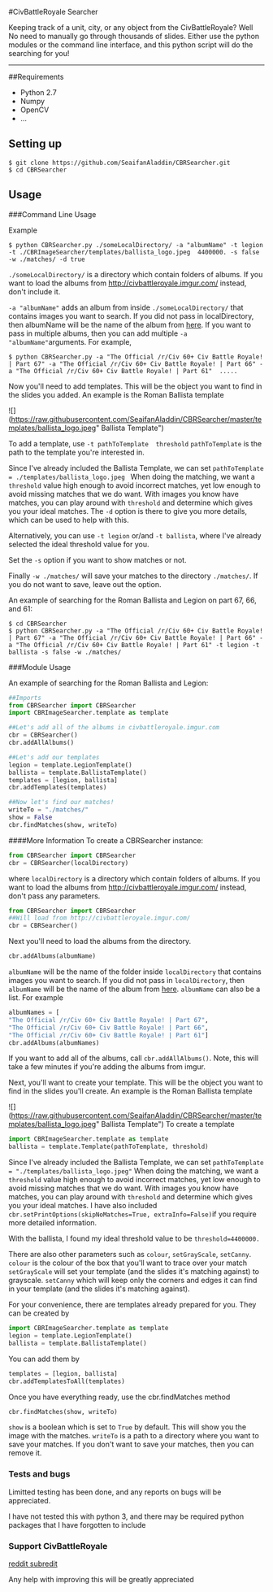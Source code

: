 #CivBattleRoyale Searcher

Keeping track of a unit, city, or any object from the CivBattleRoyale? 
Well No need to manually go through thousands of slides. Either use the python modules or the command line interface, and this python script will do the searching for you!

----------
##Requirements
* Python 2.7
* Numpy
* OpenCV
* ...

## Setting up

```
$ git clone https://github.com/SeaifanAladdin/CBRSearcher.git
$ cd CBRSearcher
```

## Usage
###Command Line Usage

Example
```
$ python CBRSearcher.py ./someLocalDirectory/ -a "albumName" -t legion -t ./CBRImageSearcher/templates/ballista_logo.jpeg  4400000. -s false -w ./matches/ -d true
```

`./someLocalDirectory/`  is a directory which contain folders of albums.
If you want to load the albums from http://civbattleroyale.imgur.com/ instead, don't include it.

`-a "albumName"` adds an album from inside `./someLocalDirectory/`  that contains images you want to search. If you did not pass in localDirectory, then albumName will be the name of the album from [here](http://civbattleroyale.imgur.com/).
If you want to pass in multiple albums,  then you can add multiple `-a "albumName"`arguments. For example,
```
$ python CBRSearcher.py -a "The Official /r/Civ 60+ Civ Battle Royale! | Part 67" -a "The Official /r/Civ 60+ Civ Battle Royale! | Part 66" -a "The Official /r/Civ 60+ Civ Battle Royale! | Part 61"  .....
```

Now you'll need to add templates. This will be the object you want to find in the slides you added. An example  is the Roman Ballista template


![](https://raw.githubusercontent.com/SeaifanAladdin/CBRSearcher/master/templates/ballista_logo.jpeg" Ballista Template")

To add a template, use
`-t pathToTemplate  threshold`
`pathToTemplate` is the path to the template you're interested in. 

Since I've already included the Ballista Template, we can set `pathToTemplate = ./templates/ballista_logo.jpeg `
When doing the matching, we want a `threshold` value high enough to avoid incorrect matches, yet low enough to avoid missing matches that we do want.  With images you know have matches, you can play around with `threshold` and determine which gives you your ideal matches.  The `-d` option is there to give you more details, which can be used to help with this.

Alternatively, you can use `-t legion` or/and `-t ballista`, where I've already selected the ideal threshold value for you.

Set the `-s` option if you want to show matches or not.

Finally `-w ./matches/` will save your matches to the directory `./matches/`. If you do not want to save, leave out the option.

An example of searching for the Roman Ballista and Legion on part 67, 66, and 61:
```
$ cd CBRSearcher
$ python CBRSearcher.py -a "The Official /r/Civ 60+ Civ Battle Royale! | Part 67" -a "The Official /r/Civ 60+ Civ Battle Royale! | Part 66" -a "The Official /r/Civ 60+ Civ Battle Royale! | Part 61" -t legion -t ballista -s false -w ./matches/
```


###Module Usage

An example of searching for the Roman Ballista and Legion:
```python
##Imports
from CBRSearcher import CBRSearcher
import CBRImageSearcher.template as template

##Let's add all of the albums in civbattleroyale.imgur.com
cbr = CBRSearcher()
cbr.addAllAlbums()

##Let's add our templates
legion = template.LegionTemplate()
ballista = template.BallistaTemplate()
templates = [legion, ballista]
cbr.addTemplates(templates)

##Now let's find our matches!
writeTo = "./matches/"
show = False
cbr.findMatches(show, writeTo)
```

####More Information
To create a CBRSearcher instance:
```python
from CBRSearcher import CBRSearcher
cbr = CBRSearcher(localDirectory) 
```
where `localDirectory` is a directory which contain folders of albums.
If you want to load the albums from http://civbattleroyale.imgur.com/ instead, don't pass any parameters. 
```python
from CBRSearcher import CBRSearcher
##Will load from http://civbattleroyale.imgur.com/
cbr = CBRSearcher() 
```

Next you'll need to load the albums from the directory.
```python
cbr.addAlbums(albumName)
```
 `albumName` will be the name of the folder inside `localDirectory` that contains images you want to search. If you did not pass in `localDirectory`, then `albumName` will be the name of the album from [here](http://civbattleroyale.imgur.com/).
`albumName` can also be a list. For example
```python
albumNames = [
"The Official /r/Civ 60+ Civ Battle Royale! | Part 67", 
"The Official /r/Civ 60+ Civ Battle Royale! | Part 66", 
"The Official /r/Civ 60+ Civ Battle Royale! | Part 61"]
cbr.addAlbums(albumNames)
```

If you want to add all of the albums, call `cbr.addAllAlbums()`. Note, this will take a few minutes if you're adding the albums from imgur.

Next, you'll want to create your template. This will be the object you want to find in the slides you'll create. An example  is the Roman Ballista template

![](https://raw.githubusercontent.com/SeaifanAladdin/CBRSearcher/master/templates/ballista_logo.jpeg" Ballista Template")
To create a template
```python
import CBRImageSearcher.template as template
ballista = template.Template(pathToTemplate, threshold) 
```
Since I've already included the Ballista Template, we can set `pathToTemplate = "./templates/ballista_logo.jpeg"` 
When doing the matching, we want a `threshold` value high enough to avoid incorrect matches, yet low enough to avoid missing matches that we do want.  With images you know have matches, you can play around with `threshold` and determine which gives you your ideal matches.  I have also included `cbr.setPrintOptions(skipNoMatches=True, extraInfo=False)`if you require more detailed information. 

With the ballista, I found my ideal threshold value to be `threshold=4400000.`

There are also other parameters such as `colour`, `setGrayScale`, `setCanny`.
`colour` is the colour of the box that you'll want to trace over your match
`setGrayScale` will set your template (and the slides it's matching against) to grayscale. 
`setCanny` which will keep only the corners and edges it can find in your template (and the slides it's matching against).

For your convenience, there are templates already prepared for you. They can be created by
```python
import CBRImageSearcher.template as template
legion = template.LegionTemplate()
ballista = template.BallistaTemplate()
```
You can add them by
```python
templates = [legion, ballista]
cbr.addTemplatesToAll(templates)
```

Once you have everything ready, use the cbr.findMatches method
```python
cbr.findMatches(show, writeTo)
```
`show` is a boolean which is set to `True` by default. This will show you the image with the matches. `writeTo` is a path to a directory where you want to save your matches. If you don't want to save your matches, then you can remove it.

### Tests and bugs
Limitted testing has been done, and any reports on bugs will be appreciated. 

I have not tested this with python 3, and there may be required python packages that I have forgotten to include

### Support CivBattleRoyale
[reddit subredit](https://www.reddit.com/r/civbattleroyale)

Any help with improving this will be greatly appreciated

